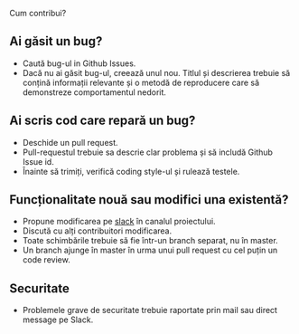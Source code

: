 Cum contribui?

## Ai găsit un bug?

- Caută bug-ul in Github Issues.
- Dacă nu ai găsit bug-ul, creează unul nou. Titlul și descrierea trebuie să conțină informații relevante și o metodă de reproducere care să demonstreze comportamentul nedorit.

## Ai scris cod care repară un bug?

- Deschide un pull request.
- Pull-requestul trebuie sa descrie clar problema și să includă Github Issue id.
- Înainte să trimiți, verifică coding style-ul și rulează testele.

## Funcționalitate nouă sau modifici una existentă?

- Propune modificarea pe [slack](https://civictechro.slack.com/messages/C6FQBM134/) în canalul proiectului.
- Discută cu alți contribuitori modificarea.
- Toate schimbările trebuie să fie într-un branch separat, nu în master.
- Un branch ajunge în master în urma unui pull request cu cel puțin un code review.

## Securitate

- Problemele grave de securitate trebuie raportate prin mail sau direct message pe Slack.
